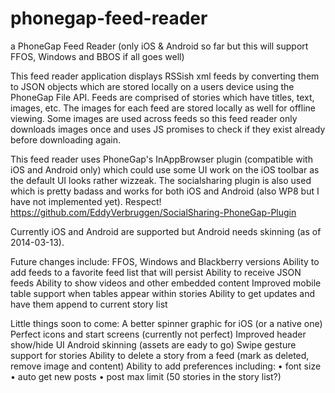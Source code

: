 phonegap-feed-reader
====================

a PhoneGap Feed Reader (only iOS & Android so far but this will support FFOS, Windows and BBOS if all goes well)

This feed reader application displays RSSish xml feeds by converting them to JSON objects which are stored locally on a users device using the PhoneGap File API. Feeds are comprised of stories which have titles, text, images, etc. The images for each feed are stored locally as well for offline viewing. Some images are used across feeds so this feed reader only downloads images once and uses JS promises to check if they exist already before downloading again. 

This feed reader uses PhoneGap's InAppBrowser plugin (compatible with iOS and Android only) which could use some UI work on the iOS toolbar as the default UI looks rather wizzeak. The socialsharing plugin is also used which is pretty badass and works for both iOS and Android (also WP8 but I have not implemented yet). Respect! https://github.com/EddyVerbruggen/SocialSharing-PhoneGap-Plugin

Currently iOS and Android are supported but Android needs skinning (as of 2014-03-13).

Future changes include:
FFOS, Windows and Blackberry versions
Ability to add feeds to a favorite feed list that will persist
Ability to receive JSON feeds
Ability to show videos and other embedded content
Improved mobile table support when tables appear within stories
Ability to get updates and have them append to current story list

Little things soon to come:
A better spinner graphic for iOS (or a native one)
Perfect icons and start screens (currently not perfect)
Improved header show/hide UI
Android skinning (assets are eady to go)
Swipe gesture support for stories
Ability to delete a story from a feed (mark as deleted, remove image and content)
Ability to add preferences including:
• font size
• auto get new posts
• post max limit (50 stories in the story list?)

